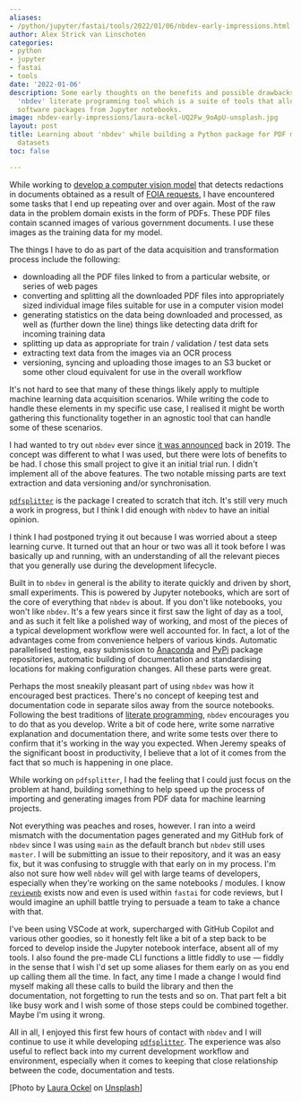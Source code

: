 ```yaml
---
aliases:
- /python/jupyter/fastai/tools/2022/01/06/nbdev-early-impressions.html
author: Alex Strick van Linschoten
categories:
- python
- jupyter
- fastai
- tools
date: '2022-01-06'
description: Some early thoughts on the benefits and possible drawbacks of using fastai's
  'nbdev' literate programming tool which is a suite of tools that allows you to Python
  software packages from Jupyter notebooks.
image: nbdev-early-impressions/laura-ockel-UQ2Fw_9oApU-unsplash.jpg
layout: post
title: Learning about 'nbdev' while building a Python package for PDF machine learning
  datasets
toc: false

---
```


While working to
[develop a computer vision model](https://mlops.systems/#category=redactionmodel)
that detects redactions in documents obtained as a result of
[FOIA requests](<https://en.wikipedia.org/wiki/Freedom_of_Information_Act_(United_States)>),
I have encountered some tasks that I end up repeating over and over again. Most
of the raw data in the problem domain exists in the form of PDFs. These PDF
files contain scanned images of various government documents. I use these images
as the training data for my model.

The things I have to do as part of the data acquisition and transformation
process include the following:

- downloading all the PDF files linked to from a particular website, or series
  of web pages
- converting and splitting all the downloaded PDF files into appropriately sized
  individual image files suitable for use in a computer vision model
- generating statistics on the data being downloaded and processed, as well as
  (further down the line) things like detecting data drift for incoming training
  data
- splitting up data as appropriate for train / validation / test data sets
- extracting text data from the images via an OCR process
- versioning, syncing and uploading those images to an S3 bucket or some other
  cloud equivalent for use in the overall workflow

It's not hard to see that many of these things likely apply to multiple machine
learning data acquisition scenarios. While writing the code to handle these
elements in my specific use case, I realised it might be worth gathering this
functionality together in an agnostic tool that can handle some of these
scenarios.

I had wanted to try out `nbdev` ever since
[it was announced](https://www.fast.ai/2019/12/02/nbdev/) back in 2019. The
concept was different to what I was used, but there were lots of benefits to be
had. I chose this small project to give it an initial trial run. I didn't
implement all of the above features. The two notable missing parts are text
extraction and data versioning and/or synchronisation.

[`pdfsplitter`](https://github.com/strickvl/pdfsplitter/tree/main/) is the
package I created to scratch that itch. It's still very much a work in progress,
but I think I did enough with `nbdev` to have an initial opinion.

I think I had postponed trying it out because I was worried about a steep
learning curve. It turned out that an hour or two was all it took before I was
basically up and running, with an understanding of all the relevant pieces that
you generally use during the development lifecycle.

Built in to `nbdev` in general is the ability to iterate quickly and driven by
short, small experiments. This is powered by Jupyter notebooks, which are sort
of the core of everything that `nbdev` is about. If you don't like notebooks,
you won't like `nbdev`. It's a few years since it first saw the light of day as
a tool, and as such it felt like a polished way of working, and most of the
pieces of a typical development workflow were well accounted for. In fact, a lot
of the advantages come from convenience helpers of various kinds. Automatic
parallelised testing, easy submission to
[Anaconda](https://anaconda.org/anaconda/repo) and [PyPi](https://pypi.org)
package repositories, automatic building of documentation and standardising
locations for making configuration changes. All these parts were great.

Perhaps the most sneakily pleasant part of using `nbdev` was how it encouraged
best practices. There's no concept of keeping test and documentation code in
separate silos away from the source notebooks. Following the best traditions of
[literate programming](http://literateprogramming.com), `nbdev` encourages you
to do that as you develop. Write a bit of code here, write some narrative
explanation and documentation there, and write some tests over there to confirm
that it's working in the way you expected. When Jeremy speaks of the significant
boost in productivity, I believe that a lot of it comes from the fact that so
much is happening in one place.

While working on `pdfsplitter`, I had the feeling that I could just focus on the
problem at hand, building something to help speed up the process of importing
and generating images from PDF data for machine learning projects.

Not everything was peaches and roses, however. I ran into a weird mismatch with
the documentation pages generated and my GitHub fork of `nbdev` since I was
using `main` as the default branch but `nbdev` still uses `master`. I will be
submitting an issue to their repository, and it was an easy fix, but it was
confusing to struggle with that early on in my process. I'm also not sure how
well `nbdev` will gel with large teams of developers, especially when they're
working on the same notebooks / modules. I know
[`reviewnb`](https://www.reviewnb.com) exists now and even is used within
`fastai` for code reviews, but I would imagine an uphill battle trying to
persuade a team to take a chance with that.

I've been using VSCode at work, supercharged with GitHub Copilot and various
other goodies, so it honestly felt like a bit of a step back to be forced to
develop inside the Jupyter notebook interface, absent all of my tools. I also
found the pre-made CLI functions a little fiddly to use — fiddly in the sense
that I wish I'd set up some aliases for them early on as you end up calling them
all the time. In fact, any time I made a change I would find myself making all
these calls to build the library and then the documentation, not forgetting to
run the tests and so on. That part felt a bit like busy work and I wish some of
those steps could be combined together. Maybe I'm using it wrong.

All in all, I enjoyed this first few hours of contact with `nbdev` and I will
continue to use it while developing
[`pdfsplitter`](https://github.com/strickvl/pdfsplitter/). The experience was
also useful to reflect back into my current development workflow and
environment, especially when it comes to keeping that close relationship between
the code, documentation and tests.

[Photo by <a
href="https://unsplash.com/@viazavier?utm_source=unsplash&utm_medium=referral&utm_content=creditCopyText">Laura
Ockel</a> on <a
href="https://unsplash.com/s/photos/cogs?utm_source=unsplash&utm_medium=referral&utm_content=creditCopyText">Unsplash</a>]
